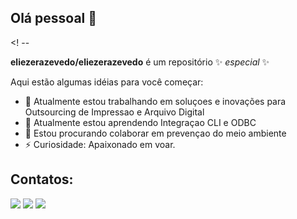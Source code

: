 ## Olá pessoal 👋

<! --

**eliezerazevedo/eliezerazevedo** é um repositório ✨ _especial_ ✨

Aqui estão algumas idéias para você começar:

- 🔭 Atualmente estou trabalhando em soluçoes e inovações para Outsourcing de Impressao e Arquivo Digital
- 🌱 Atualmente estou aprendendo Integraçao CLI e ODBC
- 👯 Estou procurando colaborar em prevençao do meio ambiente
- ⚡ Curiosidade: Apaixonado em voar.

## Contatos:

<div>
<a href="https://instagram.com/eliezerazevedo" target="_blank"><img src="https://img.shields.io/badge/-Instagram-%23E4405F?style=for-the-badge&logo=instagram&logoColor=white" target="_blank"></a>
<a href = "mailto:eliezer.system@gmail.com"><img src="https://img.shields.io/badge/Gmail-D14836?style=for-the-badge&logo=gmail&logoColor=white" target="_blank"></a>
<a href="https://www.linkedin.com/in/eliezerazevedo" target="_blank"><img src="https://img.shields.io/badge/-LinkedIn-%230077B5?style=for-the-badge&logo=linkedin&logoColor=white" target="_blank"></a>   
</div>
